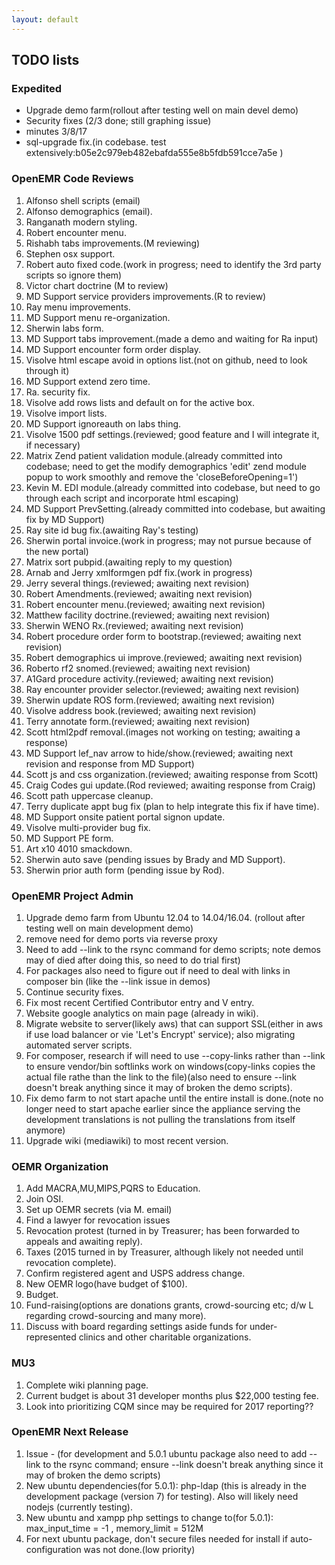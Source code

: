 ```yaml
---
layout: default
---
```

## TODO lists

### Expedited
* Upgrade demo farm(rollout after testing well on main devel demo)
* Security fixes (2/3 done; still graphing issue)
* minutes 3/8/17
* sql-upgrade fix.(in codebase. test extensively:b05e2c979eb482ebafda555e8b5fdb591cce7a5e )

### OpenEMR Code Reviews
1. Alfonso shell scripts (email)
1. Alfonso demographics (email).
1. Ranganath modern styling.
1. Robert encounter menu.
1. Rishabh tabs improvements.(M reviewing)
1. Stephen osx support.
1. Robert auto fixed code.(work in progress; need to identify the 3rd party scripts so ignore them)
1. Victor chart doctrine (M to review)
1. MD Support service providers improvements.(R to review)
1. Ray menu improvements.
1. MD Support menu re-organization.
1. Sherwin labs form.
1. MD Support tabs improvement.(made a demo and waiting for Ra input)
1. MD Support encounter form order display.
1. Visolve html escape avoid in options list.(not on github, need to look through it)
1. MD Support extend zero time.
1. Ra. security fix.
1. Visolve add rows lists and default on for the active box.
1. Visolve import lists.
1. MD Support ignoreauth on labs thing.
1. Visolve 1500 pdf settings.(reviewed; good feature and I will integrate it, if necessary)
1. Matrix Zend patient validation module.(already committed into codebase; need to get the modify demographics 'edit' zend module popup to work smoothly and remove the 'closeBeforeOpening=1')
1. Kevin M. EDI module.(already committed into codebase, but need to go through each script and incorporate html escaping)
1. MD Support PrevSetting.(already committed into codebase, but awaiting fix by MD Support)
1. Ray site id bug fix.(awaiting Ray's testing)
1. Sherwin portal invoice.(work in progress; may not pursue because of the new portal)
1. Matrix sort pubpid.(awaiting reply to my question)
1. Arnab and Jerry xmlformgen pdf fix.(work in progress)
1. Jerry several things.(reviewed; awaiting next revision)
1. Robert Amendments.(reviewed; awaiting next revision)
1. Robert encounter menu.(reviewed; awaiting next revision)
1. Matthew facility doctrine.(reviewed; awaiting next revision)
1. Sherwin WENO Rx.(reviewed; awaiting next revision)
1. Robert procedure order form to bootstrap.(reviewed; awaiting next revision)
1. Robert demographics ui improve.(reviewed; awaiting next revision)
1. Roberto rf2 snomed.(reviewed; awaiting next revision)
1. A1Gard procedure activity.(reviewed; awaiting next revision)
1. Ray encounter provider selector.(reviewed; awaiting next revision)
1. Sherwin update ROS form.(reviewed; awaiting next revision)
1. Visolve address book.(reviewed; awaiting next revision)
1. Terry annotate form.(reviewed; awaiting next revision)
1. Scott html2pdf removal.(images not working on testing; awaiting a response)
1. MD Support lef_nav arrow to hide/show.(reviewed; awaiting next revision and response from MD Support)
1. Scott js and css organization.(reviewed; awaiting response from Scott)
1. Craig Codes gui update.(Rod reviewed; awaiting response from Craig)
1. Scott path uppercase cleanup.
1. Terry duplicate appt bug fix (plan to help integrate this fix if have time).
1. MD Support onsite patient portal signon update.
1. Visolve multi-provider bug fix.
1. MD Support PE form.
1. Art x10 4010 smackdown.
1. Sherwin auto save (pending issues by Brady and MD Support).
1. Sherwin prior auth form (pending issue by Rod).

### OpenEMR Project Admin
1. Upgrade demo farm from Ubuntu 12.04 to 14.04/16.04. (rollout after testing well on main development demo)
1. remove need for demo ports via reverse proxy
1. Need to add --link to the rsync command for demo scripts; note demos may of died after doing this, so need to do trial first)
1. For packages also need to figure out if need to deal with links in composer bin (like the --link issue in demos)
1. Continue security fixes.
1. Fix most recent Certified Contributor entry and V entry.
1. Website google analytics on main page (already in wiki).
1. Migrate website to server(likely aws) that can support SSL(either in aws if use load balancer or vie 'Let's Encrypt' service); also migrating automated server scripts.
1. For composer, research if will need to use --copy-links rather than --link to ensure vendor/bin softlinks work on windows(copy-links copies the actual file rathe than the link to the file)(also need to ensure --link doesn't break anything since it may of broken the demo scripts).
1. Fix demo farm to not start apache until the entire install is done.(note no longer need to start apache earlier since the appliance serving the development translations is not pulling the translations from itself anymore)
1. Upgrade wiki (mediawiki) to most recent version.

### OEMR Organization
1. Add MACRA,MU,MIPS,PQRS to Education.
1. Join OSI.
1. Set up OEMR secrets (via M. email)
1. Find a lawyer for revocation issues
1. Revocation protest (turned in by Treasurer; has been forwarded to appeals and awaiting reply).
1. Taxes (2015 turned in by Treasurer, although likely not needed until revocation complete).
1. Confirm registered agent and USPS address change.
1. New OEMR logo(have budget of $100).
1. Budget.
1. Fund-raising(options are donations grants, crowd-sourcing etc; d/w L regarding crowd-sourcing and many more).
1. Discuss with board regarding settings aside funds for under-represented clinics and other charitable organizations.

### MU3
1. Complete wiki planning page.
1. Current budget is about 31 developer months plus $22,000 testing fee.
1. Look into prioritizing CQM since may be required for 2017 reporting??

### OpenEMR Next Release
1. Issue - (for development and 5.0.1 ubuntu package also need to add --link to the rsync command; ensure --link doesn't break anything since it may of broken the demo scripts)
1. New ubuntu dependencies(for 5.0.1): php-ldap (this is already in the development package (version 7) for testing). Also will likely need nodejs (currently testing).
1. New ubuntu and xampp php settings to change to(for 5.0.1): max_input_time = -1 , memory_limit = 512M
1. For next ubuntu package, don't secure files needed for install if auto-configuration was not done.(low priority)
